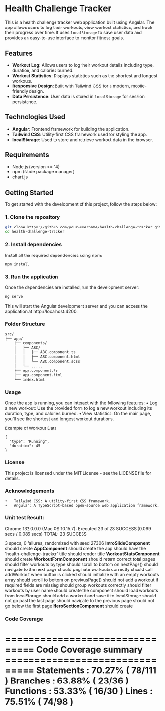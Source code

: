 # Health Challenge Tracker

This is a health challenge tracker web application built using Angular. The app allows users to log their workouts, view workout statistics, and track their progress over time. It uses `localStorage` to save user data and provides an easy-to-use interface to monitor fitness goals.

## Features

- **Workout Log**: Allows users to log their workout details including type, duration, and calories burned.
- **Workout Statistics**: Displays statistics such as the shortest and longest workouts.
- **Responsive Design**: Built with Tailwind CSS for a modern, mobile-friendly design.
- **Data Persistence**: User data is stored in `localStorage` for session persistence.

## Technologies Used

- **Angular**: Frontend framework for building the application.
- **Tailwind CSS**: Utility-first CSS framework used for styling the app.
- **localStorage**: Used to store and retrieve workout data in the browser.

## Requirements

- Node.js (version >= 14)
- npm (Node package manager)
- chart.js
  
## Getting Started

To get started with the development of this project, follow the steps below:

### 1. Clone the repository

```bash
git clone https://github.com/your-username/health-challenge-tracker.git
cd health-challenge-tracker
```

### 2. Install dependencies

Install all the required dependencies using npm:

```bash
npm install
```

### 3. Run the application

Once the dependencies are installed, run the development server:
```bash
ng serve
```
This will start the Angular development server and you can access the application at http://localhost:4200.

### Folder Structure
```bash
src/
├── app/
    ├── components/
    │   ├── ABC/
    │   │   ├── ABC.component.ts   
    │   │   ├── ABC.component.html 
    │   │   └── ABC.component.scss 
    │   └── .....
    ├── app.component.ts
    │── app.component.html
    └── index.html
```

### Usage

Once the app is running, you can interact with the following features:
	•	Log a new workout: Use the provided form to log a new workout including its duration, type, and calories burned.
	•	View statistics: On the main page, you’ll see the shortest and longest workout durations.

Example of Workout Data
```
{
  "type": "Running",
  "duration": 45
}
```

### License

This project is licensed under the MIT License - see the LICENSE file for details.

### Acknowledgements
	•	Tailwind CSS: A utility-first CSS framework.
	•	Angular: A TypeScript-based open-source web application framework.

### Unit test Result:

Chrome 132.0.0.0 (Mac OS 10.15.7): Executed 23 of 23 SUCCESS (0.099 secs / 0.086 secs)
TOTAL: 23 SUCCESS

3 specs, 0 failures, randomized with seed 27306
**IntroSlideComponent**
should create
**AppComponent**
should create the app
should have the 'health-challenge-tracker' title
should render title
**WorkoutStatsComponent**
should create
**WorkoutFormComponent**
should return correct total pages
should filter workouts by type
should scroll to bottom on nextPage()
should navigate to the next page
should paginate workouts correctly
should call addWorkout when button is clicked
should initialize with an empty workouts array
should scroll to bottom on previousPage()
should not add a workout if required fields are missing
should group workouts correctly
should filter workouts by user name
should create the component
should load workouts from localStorage
should add a workout and save it to localStorage
should not go past the last page
should navigate to the previous page
should not go below the first page
**HeroSectionComponent**
should create

### Code Coverage

=============================== Code Coverage summary ===============================
Statements   : 70.27% ( 78/111 )
Branches     : 63.88% ( 23/36 )
Functions    : 53.33% ( 16/30 )
Lines        : 75.51% ( 74/98 )
=====================================================================================